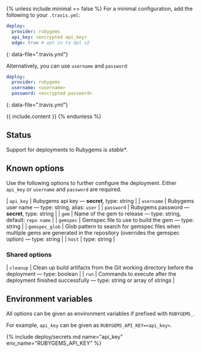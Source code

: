 {% unless include.minimal == false %}
For a minimal configuration, add the following to your `.travis.yml`:

```yaml
deploy:
  provider: rubygems
  api_key: <encrypted api_key>
  edge: true # opt in to dpl v2
```
{: data-file=".travis.yml"}

Alternatively, you can use `username` and `password`:

```yaml
deploy:
  provider: rubygems
  username: <username>
  password: <encrypted password>
```
{: data-file=".travis.yml"}


{{ include.content }}
{% endunless %}

## Status

Support for deployments to Rubygems is *stable**.
## Known options

Use the following options to further configure the deployment. Either `api_key` or `username` and `password` are required.

| `api_key` | Rubygems api key &mdash; **secret**, type: string |
| `username` | Rubygems user name &mdash; type: string, alias: `user` |
| `password` | Rubygems password &mdash; **secret**, type: string |
| `gem` | Name of the gem to release &mdash; type: string, default: `repo name` |
| `gemspec` | Gemspec file to use to build the gem &mdash; type: string |
| `gemspec_glob` | Glob pattern to search for gemspec files when multiple gems are generated in the repository (overrides the gemspec option) &mdash; type: string |
| `host` | type: string |

### Shared options

| `cleanup` | Clean up build artifacts from the Git working directory before the deployment &mdash; type: boolean |
| `run` | Commands to execute after the deployment finished successfully &mdash; type: string or array of strings |

## Environment variables

All options can be given as environment variables if prefixed with `RUBYGEMS_`.

For example, `api_key` can be given as `RUBYGEMS_API_KEY=<api_key>`.

{% include deploy/secrets.md name="api_key" env_name="RUBYGEMS_API_KEY" %}